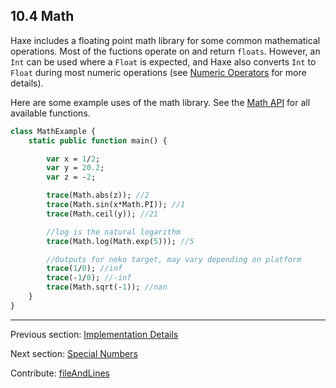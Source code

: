 ## 10.4 Math

Haxe includes a floating point math library for some common mathematical operations.  Most of the fuctions operate on and return `floats`.  However, an `Int` can be used where a `Float` is expected, and Haxe also converts `Int` to `Float` during most numeric operations  (see [Numeric Operators](types-numeric-operators.md) for more details).

Here are some example uses of the math library.  See the [Math API](http://api.haxe.org/Math.html) for all available functions.

```haxe
class MathExample {
	static public function main() {

		var x = 1/2;
		var y = 20.2;
		var z = -2;

		trace(Math.abs(z)); //2
		trace(Math.sin(x*Math.PI)); //1
		trace(Math.ceil(y)); //21

		//log is the natural logarithm
		trace(Math.log(Math.exp(5))); //5

		//Outputs for neko target, may vary depending on platform
		trace(1/0); //inf
		trace(-1/0); //-inf
		trace(Math.sqrt(-1)); //nan
	}
}


```

---

Previous section: [Implementation Details](std-regex-implementation-details.md)

Next section: [Special Numbers](std-math-special-numbers.md)

Contribute: [fileAndLines](https://github.com/HaxeFoundation/HaxeManual/blob/master/10-std.tex#L195-195)